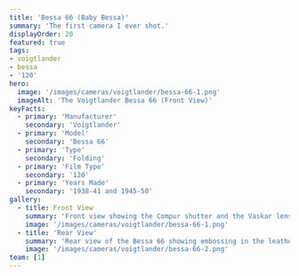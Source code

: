 ```yaml
---
title: 'Bessa 66 (Baby Bessa)'
summary: 'The first camera I ever shot.'
displayOrder: 20
featured: true
tags:
- voigtlander
- bessa
- '120'
hero:
  image: '/images/cameras/voigtlander/bessa-66-1.png'
  imageAlt: 'The Voigtlander Bessa 66 (Front View)'
keyFacts:
  - primary: 'Manufacturer'
    secondary: 'Voigtlander'
  - primary: 'Model'
    secondary: 'Bessa 66'
  - primary: 'Type'
    secondary: 'Folding'
  - primary: 'Film Type'
    secondary: '120'
  - primary: 'Years Made'
    secondary: '1938-41 and 1945-50'
gallery:
  - title: Front View
    summary: 'Front view showing the Compur shutter and the Vaskar lens.'
    image: '/images/cameras/voigtlander/bessa-66-1.png'
  - title: 'Rear View'
    summary: 'Rear view of the Bessa 66 showing embossing in the leatherette.'
    image: '/images/cameras/voigtlander/bessa-66-2.png'
team: [1]
---
```

